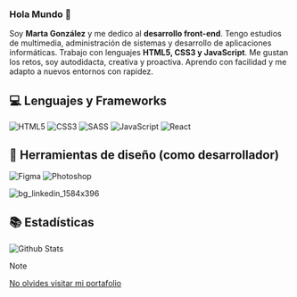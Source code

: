 ### Hola Mundo :wave:

Soy **Marta González** y me dedico al **desarrollo front-end**. Tengo estudios de multimedia, administración de sistemas y desarrollo de aplicaciones informáticas. Trabajo con lenguajes **HTML5, CSS3 y JavaScript**. Me gustan los retos, soy autodidacta, creativa y proactiva. Aprendo con facilidad y me adapto a nuevos entornos con rapidez.


## 💻 Lenguajes y Frameworks

![HTML5]([https://img.shields.io/badge/-HTML5-E34F26?style=plastic&logo=html5&logoColor=white](https://img.shields.io/badge/HTML5-E34F26?style=for-the-badge&logo=html5&logoColor=white))
![CSS3]([https://img.shields.io/badge/-CSS3-1572B6?style=plastic&logo=css3&logoColor=white](https://img.shields.io/badge/Adobe%20Illustrator-FF9A00?logo=adobeillustrator&logoColor=fff&style=for-the-badge))
![SASS]([https://img.shields.io/badge/-SASS-CC6699?style=plastic&logo=sass&logoColor=white](https://img.shields.io/badge/Sass-CC6699?style=for-the-badge&logo=sass&logoColor=white))
![JavaScript]([https://img.shields.io/badge/-JavaScript-F7DF1E?style=plastic&logo=JavaScript&logoColor=black](https://img.shields.io/badge/JavaScript-F7DF1E?style=for-the-badge&logo=JavaScript&logoColor=white))
![React]([https://img.shields.io/badge/-React-61DAFB?style=plastic&logo=react&logoColor=white](https://img.shields.io/badge/React-20232A?style=for-the-badge&logo=react&logoColor=61DAFB))

## 🎨 Herramientas de diseño (como desarrollador)
![Figma]([https://img.shields.io/badge/-Figma-F24E1E?style=plastic&logo=figma&logoColor=white](https://img.shields.io/badge/Figma-F24E1E?style=for-the-badge&logo=figma&logoColor=white))
![Photoshop](https://img.shields.io/badge/Adobe%20Photoshop-31A8FF?logo=adobephotoshop&logoColor=fff&style=for-the-badge)

![bg_linkedin_1584x396](https://github.com/martacg/martacg/assets/4654339/cad8ce00-b19e-4453-8030-39a41aae6cdf)

## 📚 Estadísticas
![Github Stats](https://github-readme-stats.vercel.app/api?username=martacg&count_private=true&show_icons=true&include_all_commits=true)

> [!NOTE]  
> [No olvides visitar mi portafolio](https://martagonzalez.dev/)





